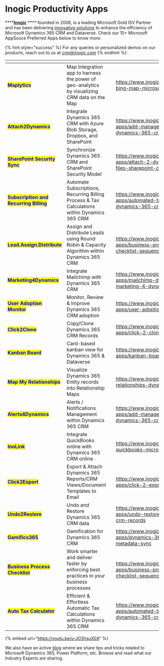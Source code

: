 # Inogic Productivity Apps

****[**Inogic**](https://www.inogic.com/) **** founded in 2006, is a leading Microsoft Gold ISV Partner and has been delivering [innovative solutions](https://www.inogic.com/product/integrations/productivity-apps) to enhance the efficiency of Microsoft Dynamics 365 CRM and Dataverse. Check our 15+ Microsoft AppSouce Preferred Apps below to know more:

{% hint style="success" %}
For any queries or personalized demos on our products, reach out to us at [crm@inogic.com](mailto:crm@inogic.com)
{% endhint %}

<table data-view="cards"><thead><tr><th></th><th></th><th></th><th data-hidden data-card-target data-type="content-ref"></th></tr></thead><tbody><tr><td><mark style="color:blue;"><strong>Maplytics</strong></mark></td><td>Map Integration app to harness the power of geo-analytics by visualizing CRM data on the Map</td><td></td><td><a href="https://www.inogic.com/product/integrations/maplytics-bing-map-microsoft-dynamics-crm">https://www.inogic.com/product/integrations/maplytics-bing-map-microsoft-dynamics-crm</a></td></tr><tr><td><mark style="color:blue;"><strong>Attach2Dynamics</strong></mark></td><td>Integrate Dynamics 365 CRM with Azure Blob Storage, Dropbox, and SharePoint</td><td></td><td><a href="https://www.inogic.com/product/productivity-apps/add-manage-schedule-notifications-alerts-4-dynamics-365-crm">https://www.inogic.com/product/productivity-apps/add-manage-schedule-notifications-alerts-4-dynamics-365-crm</a></td></tr><tr><td><mark style="color:blue;"><strong>SharePoint Security Sync</strong></mark></td><td>Synchronize Dynamics 365 CRM and SharePoint Security Model</td><td></td><td><a href="https://www.inogic.com/product/productivity-apps/attach-2-dynamics-365-crm-upload-multiple-files-sharepoint-cloud-storage">https://www.inogic.com/product/productivity-apps/attach-2-dynamics-365-crm-upload-multiple-files-sharepoint-cloud-storage</a></td></tr><tr><td><mark style="color:blue;"><strong>Subscription and Recurring Billing</strong></mark> </td><td>Automate Subscriptions, Recurring Billing Process &#x26; Tax Calculations within Dynamics 365 CRM</td><td></td><td><a href="https://www.inogic.com/product/productivity-apps/automated-tax-calculation-processing-dynamics-365-crm">https://www.inogic.com/product/productivity-apps/automated-tax-calculation-processing-dynamics-365-crm</a></td></tr><tr><td><mark style="color:blue;"><strong>Lead.Assign.Distribute</strong></mark></td><td>Assign and Distribute Leads using Round Robin &#x26; Capacity Algorithm within Dynamics 365 CRM</td><td></td><td><a href="https://www.inogic.com/product/productivity-apps/business-process-dynamics-365-crm-to-do-checklist-sequence">https://www.inogic.com/product/productivity-apps/business-process-dynamics-365-crm-to-do-checklist-sequence</a></td></tr><tr><td><mark style="color:blue;"><strong>Marketing4Dynamics</strong></mark></td><td>Integrate Mailchimp with Dynamics 365 CRM</td><td><h3></h3></td><td><a href="https://www.inogic.com/product/productivity-apps/mailchimp-dynamics-365-crm-integration-marketing-4-dynamics">https://www.inogic.com/product/productivity-apps/mailchimp-dynamics-365-crm-integration-marketing-4-dynamics</a></td></tr><tr><td><mark style="color:blue;"><strong>User Adoption Monitor</strong></mark></td><td>Monitor, Review &#x26; Improve Dynamics 365 CRM adoption</td><td></td><td><a href="https://www.inogic.com/product/productivity-apps/user-adoption-monitor-in-dynamics-crm">https://www.inogic.com/product/productivity-apps/user-adoption-monitor-in-dynamics-crm</a></td></tr><tr><td><mark style="color:blue;"><strong>Click2Clone</strong></mark></td><td>Copy/Clone Dynamics 365 CRM Records</td><td></td><td><a href="https://www.inogic.com/product/productivity-apps/click-2-clone-microsoft-dynamics-crm-records">https://www.inogic.com/product/productivity-apps/click-2-clone-microsoft-dynamics-crm-records</a></td></tr><tr><td><mark style="color:blue;"><strong>Kanban Board</strong></mark></td><td>Card-based kanban view for Dynamics 365 &#x26; Dataverse</td><td></td><td><a href="https://www.inogic.com/product/productivity-apps/kanban-board-dynamics-365-crm">https://www.inogic.com/product/productivity-apps/kanban-board-dynamics-365-crm</a></td></tr><tr><td><mark style="color:blue;"><strong>Map My Relationships</strong></mark></td><td>Visualize Dynamics 365 Entity records into Relationship Maps</td><td></td><td><a href="https://www.inogic.com/product/components/map-my-relationships-dynamics-365-crm">https://www.inogic.com/product/components/map-my-relationships-dynamics-365-crm</a></td></tr><tr><td><mark style="color:blue;"><strong>Alerts4Dynamics</strong></mark></td><td>Alerts / Notifications Management within Dynamics 365 CRM</td><td></td><td><a href="https://www.inogic.com/product/productivity-apps/add-manage-schedule-notifications-alerts-4-dynamics-365-crm">https://www.inogic.com/product/productivity-apps/add-manage-schedule-notifications-alerts-4-dynamics-365-crm</a></td></tr><tr><td><mark style="color:blue;"><strong>InoLink</strong></mark></td><td>Integrate QuickBooks online with Dynamics 365 CRM online</td><td></td><td><a href="https://www.inogic.com/product/integrations/inolink-quickbooks-microsoft-dynamics-crm">https://www.inogic.com/product/integrations/inolink-quickbooks-microsoft-dynamics-crm</a></td></tr><tr><td><mark style="color:blue;"><strong>Click2Export</strong></mark></td><td>Export &#x26; Attach Dynamics 365 Reports/CRM Views/Document Templates to Email</td><td></td><td><a href="https://www.inogic.com/product/productivity-apps/click-2-export-microsoft-dynamics-crm-reports">https://www.inogic.com/product/productivity-apps/click-2-export-microsoft-dynamics-crm-reports</a></td></tr><tr><td><mark style="color:blue;"><strong>Undo2Restore</strong></mark></td><td>Undo and Restore Dynamics 365 CRM data</td><td></td><td><a href="https://www.inogic.com/product/productivity-apps/undo-restore-recover-deleted-dynamics-365-crm-records">https://www.inogic.com/product/productivity-apps/undo-restore-recover-deleted-dynamics-365-crm-records</a></td></tr><tr><td><mark style="color:blue;"><strong>Gamifics365</strong></mark></td><td>Gamification for Dynamics 365 CRM</td><td></td><td><a href="https://www.inogic.com/product/productivity-apps/dynamics-365-crm-sharepoint-security-metadata-sync">https://www.inogic.com/product/productivity-apps/dynamics-365-crm-sharepoint-security-metadata-sync</a></td></tr><tr><td><mark style="color:blue;"><strong>Business Process Checklist</strong></mark> </td><td>Work smarter and deliver faster by enforcing best practices in your business processes</td><td></td><td><a href="https://www.inogic.com/product/productivity-apps/business-process-dynamics-365-crm-to-do-checklist-sequence">https://www.inogic.com/product/productivity-apps/business-process-dynamics-365-crm-to-do-checklist-sequence</a></td></tr><tr><td><mark style="color:blue;"><strong>Auto Tax Calculator</strong></mark></td><td>Efficient &#x26; Effortless Automatic Tax Calculations within Dynamics 365 CRM</td><td></td><td><a href="https://www.inogic.com/product/productivity-apps/automated-tax-calculation-processing-dynamics-365-crm">https://www.inogic.com/product/productivity-apps/automated-tax-calculation-processing-dynamics-365-crm</a></td></tr></tbody></table>

{% embed url="https://youtu.be/u-JO3hsuX0A" %}

We also have an active [blog](https://www.inogic.com/blog/) where we share tips and tricks related to Microsoft Dynamics 365, Power Platform, etc. Browse and read what our Industry Experts are sharing.
